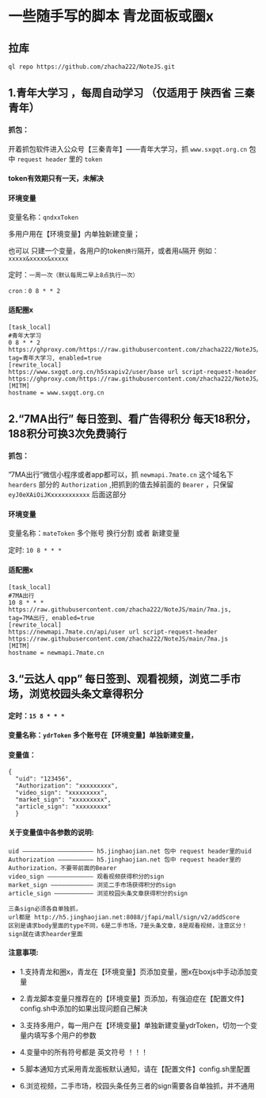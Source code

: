 # 一些随手写的脚本  青龙面板或圈x

## 拉库

```
ql repo https://github.com/zhacha222/NoteJS.git
```

## 1.青年大学习 ，每周自动学习 （仅适用于 陕西省 三秦青年）

#### 抓包：
开着抓包软件进入公众号【三秦青年】——青年大学习，抓 `www.sxgqt.org.cn` 包中 `request header` 里的 `token`
#### token有效期只有一天，未解决

#### 环境变量

变量名称：`qndxxToken`
 
 多用户用在【环境变量】内单独新建变量； 

 也可以 只建一个变量，各用户的token`换行`隔开，或者用`&`隔开 例如：`xxxxx&xxxxx&xxxxx`
 
 定时：`一周一次（默认每周二早上8点执行一次）`
 
 ```
 cron：0 8 * * 2 
 ```
 
 #### 适配圈x
 
 ```
 [task_local]
 #青年大学习
 0 8 * * 2 https://ghproxy.com/https://raw.githubusercontent.com/zhacha222/NoteJS/main/qndxx.js, tag=青年大学习, enabled=true
 [rewrite_local]
 https://www.sxgqt.org.cn/h5sxapiv2/user/base url script-request-header https://ghproxy.com/https://raw.githubusercontent.com/zhacha222/NoteJS/main/qndxx.js
 [MITM]
 hostname = www.sxgqt.org.cn
```

## 2.“7MA出行” 每日签到、看广告得积分  每天18积分，188积分可换3次免费骑行

#### 抓包：
”7MA出行“微信小程序或者app都可以，抓 `newmapi.7mate.cn` 这个域名下 `hearders` 部分的 `Authorization` ,把抓到的值去掉前面的 `Bearer` ，只保留 `eyJ0eXAiOiJKxxxxxxxxxxx` 后面这部分

#### 环境变量

 变量名称：`mateToken`   多个账号 换行分割 或者 新建变量

 定时: `10 8 * * *`
 
 
 #### 适配圈x
 
 ```
 [task_local]
 #7MA出行
 10 8 * * * https://raw.githubusercontent.com/zhacha222/NoteJS/main/7ma.js, tag=7MA出行, enabled=true
 [rewrite_local]
 https://newmapi.7mate.cn/api/user url script-request-header https://raw.githubusercontent.com/zhacha222/NoteJS/main/7ma.js
 [MITM]
 hostname = newmapi.7mate.cn
 ```

## 3.“云达人 qpp” 每日签到、观看视频，浏览二手市场，浏览校园头条文章得积分

 #### 定时：`15 8 * * *`

 #### 变量名称：`ydrToken` 多个账号在【环境变量】单独新建变量，
 
 
 #### 变量值：
 ```
 {
   "uid": "123456",
   "Authorization": "xxxxxxxxx",
   "video_sign": "xxxxxxxxx",
   "market_sign": "xxxxxxxxx",
   "article_sign": "xxxxxxxxx"
   }
```

 #### 关于变量值中各参数的说明:
 
 ```
 uid ———————————————————— h5.jinghaojian.net 包中 request header里的uid
 Authorization —————————— h5.jinghaojian.net 包中 request header里的Authorization，不要带前面的Bearer
 video_sign ————————————— 观看视频获得积分的sign
 market_sign ———————————— 浏览二手市场获得积分的sign
 article_sign ——————————— 浏览校园头条文章获得积分的sign
 
 三条sign必须各自单独抓，
 url都是 http://h5.jinghaojian.net:8088/jfapi/mall/sign/v2/addScore
 区别是请求body里面的type不同，6是二手市场，7是头条文章，8是观看视频，注意区分！
 sign就在请求hearder里面
 ```
 
 #### 注意事项:
*  1.支持青龙和圈x，青龙在【环境变量】页添加变量，圈x在boxjs中手动添加变量
 
*  2.青龙脚本变量只推荐在的【环境变量】页添加，有强迫症在【配置文件】config.sh中添加的如果出现问题自己解决
 
*  3.支持多用户，每一用户在【环境变量】单独新建变量ydrToken，切勿一个变量内填写多个用户的参数
 
*  4.变量中的所有符号都是 英文符号 ！！！
 
*  5.脚本通知方式采用青龙面板默认通知，请在【配置文件】config.sh里配置
 
*  6.浏览视频，二手市场，校园头条任务三者的sign需要各自单独抓，并不通用

